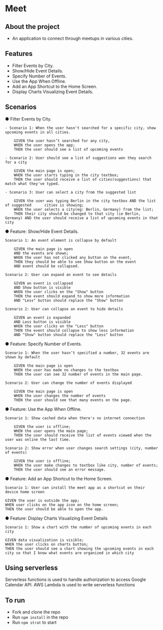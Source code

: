 # Meet

## About the project

- An application to connect  through meetups in various cities.

## Features

- Filter Events by City.
- Show/Hide Event Details.
- Specify Number of Events.
- Use the App When Offline.
- Add an App Shortcut to the Home Screen.
- Display Charts Visualizing Event Details.


## Scenarios

● Filter Events by City. 

	- Scenario 1: When the user hasn't searched for a specific city, show upcoming events in all cities.
		
		GIVEN the user hasn’t searched for any city,
		WHEN the user opens the app;
		THEN the user should see a list of upcoming events

	- Scenario 2: User should see a list of suggestions wen they search for a city
		
		GIVEN the main page is open;
		WHEN the user starts typing in the city textbox;
		THEN the user should receive a list of cities(suggestions) that match what they've typed.
		
	- Scenario 3: User can select a city from the suggested list
		
		GIVEN the user was typing Berlin in the city textbox AND the list of suggested      cities is showing;
		WHEN the user selects a city(eg: Berlin, Germany) from the list;
		THEN their city should be changed to that city (ie Berlin, Germany) AND the user should receive a list of upcoming events in that city


● Feature: Show/Hide Event Details. 

	Scenario 1: An event element is collapse by default
	
		GIVEN the main page is open 
		AND the events are shown;
		WHEN the user has not clicked any button on the event,
		THEN they should be able to see Show button on the event
		AND event should be collapsed.
		
	Scenario 2: User can expand an event to see details
	
		GIVEN an event is collapsed
		AND Show button is visible
		WHEN the user clicks on the "Show" button
		THEN the event should expand to show more information 
		AND "Less" button should replace the "Show" button
	
	Scenario 2: User can collapse an event to hide details
		
		GIVEN an event is expanded
		AND Less button is visible
		WHEN the user clicks on the "Less" button
		THEN the event should collapse to show less information 
		AND "Show" button should replace the "Less" button
		
	
		
● Feature: Specify Number of Events.
		
	Scenario 1: When the user hasn’t specified a number, 32 events are shown by default
		
		GIVEN the main page is open
		WHEN the user has made no changes to the textbox
		THEN the user can see 32 number of events in the main page.
		
	Scenario 2: User can change the number of events displayed
		
		GIVEN the main page is open
		WHEN the user changes the number of events
		THEN the user should see that many events on the page.
		
● Feature:  Use the App When Offline. 
	
	Scenario 1: Show cached data when there's no internet connection
		
		GIVEN the user is offline;
		WHEN the user opens the main page;
		THEN the user should receive the list of events viewed when the user was online the last time.
		
	Scenario 2: Show error when user changes search settings (city, number of events)
		
		GIVEN the user is offline;
		WHEN the user make changes to textbox like city, number of events;
		THEN the user should see an error message.
		
		
● Feature:  Add an App Shortcut to the Home Screen. 

	Scenario 1: User can install the meet app as a shortcut on their device home screen
	
	GIVEN the user is outside the app;
	WHEN user clicks on the app icon on the home screen;
	THEN the user should be able to open the app.
	
● Feature: Display Charts Visualizing Event Details

	Scenario 1: Show a chart with the number of upcoming events in each city
	
	GIVEN data visualization is visible;
	WHEN the user clicks on charts button;
	THEN the user should see a chart showing the upcoming events in each city so that I know what events are organized in which city


## Using serverless

Serverless functions is used to handle authorization to access Google Calendar API. AWS Lambda is used to write serverless functions


## To run

- Fork and clone the repo
- Run ```npm install``` in the repo
- Run ```npm strat``` to start
